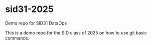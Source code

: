 # sid31-2025
Demo repo for SID31 DataOps

This is a demo repo for the SID class of 2025 on how to use git basic commands.
